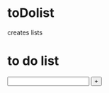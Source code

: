 # toDolist
creates lists 
<!DOCTYPE html>
<html lang="en">
<head>
    <meta charset="UTF-8">
    <meta http-equiv="X-UA-Compatible" content="IE=edge">
    <meta name="viewport" content="width=device-width, initial-scale=1.0">
    <link ref = "stylesheet" href = "style.css">
    <title>To do list</title>

</head>

<body>
 <h1> to do list</h1>
    <div class="container "></div>
     <input id="inputField" type = "text"> <button button id="addTodo">+</button>
     <div class = "to-dos" id = "toDoContainer">
        <p></p>
     </div>
 <script src = "main.js" > </script>
</body>

</html>
